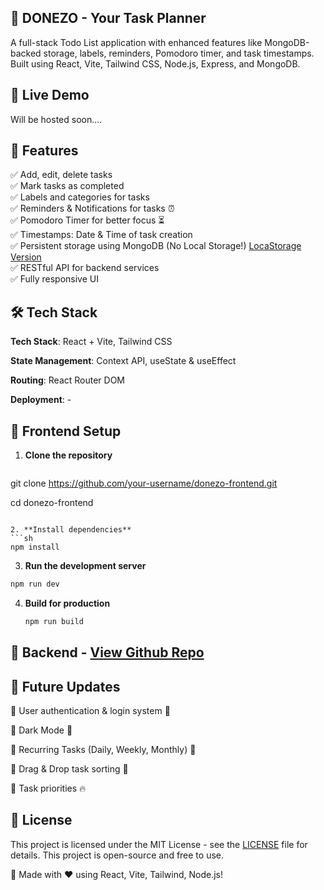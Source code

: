 ## 📝 DONEZO - Your Task Planner

A full-stack Todo List application with enhanced features like MongoDB-backed storage, labels, reminders, Pomodoro timer, and task timestamps. Built using React, Vite, Tailwind CSS, Node.js, Express, and MongoDB.

## 🚀 Live Demo

Will be hosted soon....


## 📌 Features

✅ Add, edit, delete tasks  
✅ Mark tasks as completed  
✅ Labels and categories for tasks  
✅ Reminders & Notifications for tasks ⏰  
✅ Pomodoro Timer for better focus ⏳  
✅ Timestamps: Date & Time of task creation  
✅ Persistent storage using MongoDB (No Local Storage!) [LocaStorage Version](https://github.com/Rahulbabar222/Donezo "Visit Repo")  
✅ RESTful API for backend services  
✅ Fully responsive UI  

## 🛠 Tech Stack

**Tech Stack**: React + Vite, Tailwind CSS

**State Management**: Context API, useState & useEffect

**Routing**: React Router DOM

**Deployment**: -

## 🔧 Frontend Setup

1. **Clone the repository**  
   ```sh
git clone https://github.com/your-username/donezo-frontend.git

cd donezo-frontend
   ```

2. **Install dependencies**
 ```sh
npm install
```

3. **Run the development server**
 ```sh
npm run dev
```

4. **Build for production**
    ```sh
    npm run build
    ```

## 🔧 Backend - [View Github Repo](https://github.com/Rahulbabar222/Donezo-Backend "Visit Repo")

## 🚀 Future Updates

🔹 User authentication & login system 🔑

🔹 Dark Mode 🌙

🔹 Recurring Tasks (Daily, Weekly, Monthly) 📆

🔹 Drag & Drop task sorting 🔄

🔹 Task priorities 🔥


## 📜 License

This project is licensed under the MIT License - see the [LICENSE](LICENSE) file for details.
This project is open-source and free to use. 

🚀 Made with ❤️ using React, Vite, Tailwind, Node.js!

